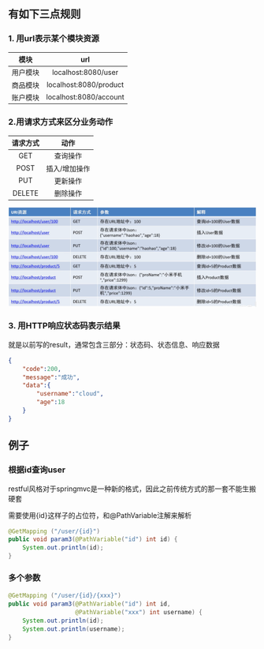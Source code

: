 ## 有如下三点规则

### 1. 用url表示某个模块资源

|   模块   |          url           |
| :------: | :--------------------: |
| 用户模块 |  localhost:8080/user   |
| 商品模块 | localhost:8080/product |
| 账户模块 | localhost:8080/account |

### 2.用请求方式来区分业务动作

| 请求方式 |     动作      |
| :------: | :-----------: |
|   GET    |   查询操作    |
|   POST   | 插入/增加操作 |
|   PUT    |   更新操作    |
|  DELETE  |   删除操作    |

![image-20230106150223350](image/34.RestFul%E9%A3%8E%E6%A0%BC/image-20230106150223350.png)

### 3. 用HTTP响应状态码表示结果

就是以前写的result，通常包含三部分：状态码、状态信息、响应数据

```json
{
    "code":200,
    "message":"成功",
    "data":{
        "username":"cloud",
        "age":18
    }
}
```



## 例子

### 根据id查询user

restful风格对于springmvc是一种新的格式，因此之前传统方式的那一套不能生搬硬套

需要使用{id}这样子的占位符，和@PathVariable注解来解析

```java
@GetMapping ("/user/{id}")
public void param3(@PathVariable("id") int id) {
    System.out.println(id);
}
```



### 多个参数

```java
@GetMapping ("/user/{id}/{xxx}")
public void param3(@PathVariable("id") int id, 
                   @PathVariable("xxx") int username) {
    System.out.println(id);
    System.out.println(username);
}
```